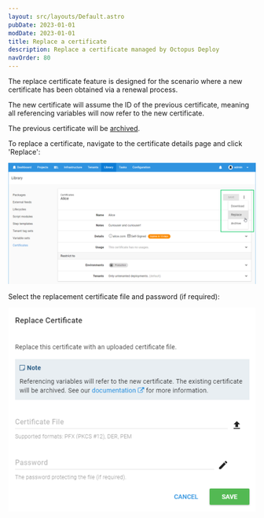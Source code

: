 ```yaml
---
layout: src/layouts/Default.astro
pubDate: 2023-01-01
modDate: 2023-01-01
title: Replace a certificate
description: Replace a certificate managed by Octopus Deploy
navOrder: 80
---
```


The replace certificate feature is designed for the scenario where a new certificate has been obtained via a renewal process.

The new certificate will assume the ID of the previous certificate, meaning all referencing variables will now refer to the new certificate.

The previous certificate will be [archived](/docs/deployments/certificates/archiving-and-deleting-certificates/).

To replace a certificate, navigate to the certificate details page and click 'Replace':

![](/docs/deployments/certificates/images/replace-certificate-btn.png "width=500")

Select the replacement certificate file and password (if required):

![](/docs/deployments/certificates/images/replace-certificate-dialog.png "width=500")
